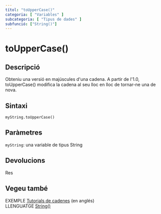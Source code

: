 ```yaml
---
títol: "toUpperCase()"
categoria: [ "Variables" ]
subcategoria: [ "Tipus de dades" ]
subfunció: ["String()"]
---
```


# toUpperCase()

## Descripció

Obteniu una versió en majúscules d'una cadena. A partir de l'1.0, toUpperCase() modifica la cadena al seu lloc en lloc de tornar-ne una de nova.

## Sintaxi

`myString.toUpperCase()`

## Paràmetres

`myString`: una variable de tipus String

## Devolucions

Res

## Vegeu també

EXEMPLE [Tutorials de cadenes](https://www.arduino.cc/en/Tutorial/BuiltInExamples#strings) (en anglés)  
LLENGUATGE [String()](../String().md)
